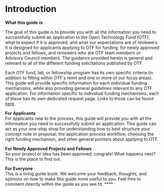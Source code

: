 # Introduction

**What this guide** _**is**_

The goal of this guide is to provide you with all the information you need to successfully submit an application to the Open Technology Fund \(OTF\), what to expect if it is approved, and what our expectations are of reviewers. It is designed for applicants applying to OTF for funding, for newly approved projects and fellows, and reviewers who are OTF team members or Advisory Council members. The guidance provided herein is general and relevant to all of the different funding solicitations published by OTF.

Each OTF fund, lab, or fellowship program has its own specific criteria \(in addition to fitting within OTF's remit and one or more of our focus areas\). This guide will provide specific information for each individual funding mechanisms, while also providing general guidelines relevant to any OTF application. For information specific to individual funding mechanisms, each of these has its own dedicated request page. Links to those can be found [here](https://www.opentech.fund/requests).

**For Applicants**    
For applicants new to the process, this guide will provide you with all the information you need to successfully submit an application. This guide can act as your one-stop shop for understanding how to best structure your concept note or proposal, the application process workflow, choosing the right funding mechanism, and other general pointers about applying to OTF.

**For Newly Approved Projects and Fellows**    
So your project or idea has been approved; congrats! What happens next? This is the place to find out.

**For Everyone**    
This is a living guide book. We welcome your feedback, thoughts, and opinions on how to make this guide more useful to you. Feel free to comment directly within the guide as you see fit.   ****

